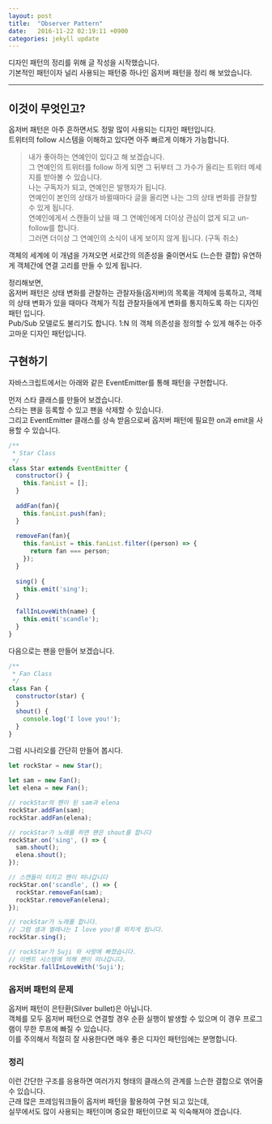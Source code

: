 ```yaml
---
layout: post
title:  "Observer Pattern"
date:   2016-11-22 02:19:11 +0900
categories: jekyll update
---
```


디자인 패턴의 정리를 위해 글 작성을 시작했습니다.  
기본적인 패턴이자 널리 사용되는 패턴중 하나인 옵저버 패턴을 정리 해 보았습니다.  

---

## 이것이 무엇인고?
옵저버 패턴은 아주 흔하면서도 정말 많이 사용되는 디자인 패턴입니다.  
트위터의 follow 시스템을 이해하고 있다면 아주 빠르게 이해가 가능합니다.  

> 내가 좋아하는 연예인이 있다고 해 보겠습니다.  
> 그 연예인의 트위터를 follow 하게 되면 그 뒤부터 그 가수가 올리는 트위터 메세지를 받아볼 수 있습니다.  
> 나는 구독자가 되고, 연예인은 발행자가 됩니다.  
> 연예인이 본인의 상태가 바뀔때마다 글을 올리면 나는 그의 상태 변화를 관찰할 수 있게 됩니다.  
> 연예인에게서 스캔들이 났을 때 그 연예인에게 더이상 관심이 없게 되고 un-follow를 합니다.  
> 그러면 더이상 그 연예인의 소식이 내게 보이지 않게 됩니다. (구독 취소)   

객체의 세계에 이 개념을 가져오면 서로간의 의존성을 줄이면서도 (느슨한 결합) 유연하게 객체간에 연결 고리를 만들 수 있게 됩니다.  

정리해보면,  
옵저버 패턴은 상태 변화를 관찰하는 관찰자들(옵저버)의 목록을 객체에 등록하고, 객체의 상태 변화가 있을 때마다 객체가 직접 관찰자들에게 변화를 통지하도록 하는 디자인 패턴 입니다.   
Pub/Sub 모델로도 불리기도 합니다. 1:N 의 객체 의존성을 정의할 수 있게 해주는 아주 고마운 디자인 패턴입니다.    


## 구현하기
자바스크립트에서는 아래와 같은 EventEmitter를 통해 패턴을 구현합니다.

먼저 스타 클래스를 만들어 보겠습니다.  
스타는 팬을 등록할 수 있고 팬을 삭제할 수 있습니다.   
그리고 EventEmitter 클래스를 상속 받음으로써 옵저버 패턴에 필요한 on과 emit을 사용할 수 있습니다.  

```javascript
/**
 * Star Class
 */
class Star extends EventEmitter {
  constructor() {
    this.fanList = [];
  }
  
  addFan(fan){
    this.fanList.push(fan);
  }
  
  removeFan(fan){
    this.fanList = this.fanList.filter((person) => {
      return fan === person;
    });
  }
  
  sing() {
    this.emit('sing');
  }
  
  fallInLoveWith(name) {
    this.emit('scandle');
  }
}
```

다음으로는 팬을 만들어 보겠습니다. 


```javascript
/**
 * Fan Class
 */
class Fan {
  constructor(star) {
  }
  shout() {
    console.log('I love you!');
  }
}
```

그럼 시나리오를 간단히 만들어 봅시다.  

```javascript
let rockStar = new Star();

let sam = new Fan();
let elena = new Fan();

// rockStar의 팬이 된 sam과 elena
rockStar.addFan(sam);
rockStar.addFan(elena);

// rockStar가 노래를 하면 팬은 shout를 합니다
rockStar.on('sing', () => {
  sam.shout();
  elena.shout();
});

// 스캔들이 터지고 팬이 떠나갑니다
rockStar.on('scandle', () => {
  rockStar.removeFan(sam);
  rockStar.removeFan(elena);
});

// rockStar가 노래를 합니다.
// 그럼 샘과 엘레나는 I love you!를 외치게 됩니다.
rockStar.sing();

// rockStar가 Suji 와 사랑에 빠졌습니다.
// 이벤트 시스템에 의해 팬이 떠나갑니다.
rockStar.fallInLoveWith('Suji');
```

### 옵저버 패턴의 문제
옵저버 패턴이 은탄환(Silver bullet)은 아닙니다.  
객체를 모두  옵저버 패턴으로 연결할 경우 순환 실행이 발생할 수 있으며 이 경우 프로그램이 무한 루프에 빠질 수 있습니다.  
이를 주의해서 적절히 잘 사용한다면 매우 좋은 디자인 패턴임에는 분명합니다.  

### 정리
이런 간단한 구조를 응용하면 여러가지 형태의 클래스의 관계를 느슨한 결합으로 엮어줄 수 있습니다.  
근래 많은 프레임워크들이 옵저버 패턴을 활용하여 구현 되고 있는데,  
실무에서도 많이 사용되는 패턴이며 중요한 패턴이므로 꼭 익숙해져야 겠습니다.  